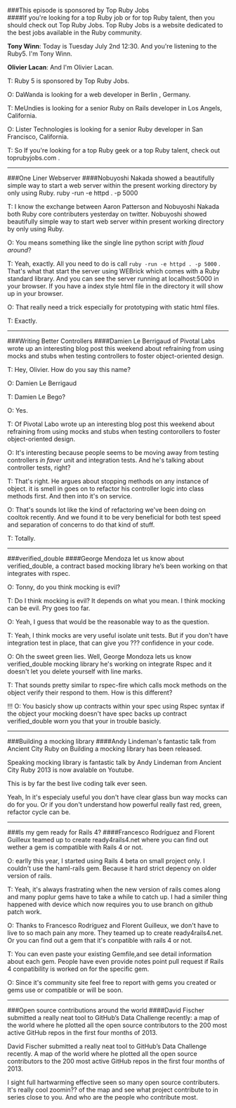 ###This episode is sponsored by Top Ruby Jobs  
####If you're looking for a top Ruby job or for top Ruby talent, then you should check out Top Ruby Jobs. Top Ruby Jobs is a website dedicated to the best jobs available in the Ruby community.

**Tony Winn**: Today is Tuesday July 2nd 12:30. And you're listening to the Ruby5. I'm Tony Winn.

**Olivier Lacan**: And I'm Olivier Lacan.

T: Ruby 5 is sponsored by Top Ruby Jobs.

O:  DaWanda is looking for a web developer in Berlin , Germany.

T: MeUndies is looking for a senior Ruby on Rails developer in Los Angels, California.

O: Lister Technologies is looking for a senior Ruby developer in San Francisco, California.

T: So If you're looking for a top Ruby geek or a top Ruby talent, check out toprubyjobs.com .

---

###One Liner Webserver
####Nobuyoshi Nakada showed a beautifully simple way to start a web server within the present working directory by only using Ruby. ruby -run -e httpd . -p 5000	

T: I know the exchange between Aaron Patterson and Nobuyoshi Nakada both Ruby core contributers yesterday on twitter. Nobuyoshi showed beautifully simple way to start web server within present working directory by only using Ruby.

O: You means something like the single line python script _with floud around_?

T: Yeah, exactly. All you need to do is call `ruby -run -e httpd . -p 5000` .
That's what that start the server using WEBrick which comes with a Ruby standard library. And you can see the server running at localhost:5000 in your browser. If you have a index style html file in the directory it will show up in your browser.

O: That really need a trick especially for prototyping with static html files.

T: Exactly.

---
 	
###Writing Better Controllers
####Damien Le Berrigaud of Pivotal Labs wrote up an interesting blog post this weekend about refraining from using mocks and stubs when testing controllers to foster object-oriented design.

T: Hey, Olivier. How do you say this name?

O: Damien Le Berrigaud

T: Damien Le Bego?

O: Yes.

T: Of Pivotal Labo wrote up an interesting blog post this weekend about refraining from using mocks and stubs when testing contorollers to foster object-oriented design.

O: It's interesting because people seems to be moving away from testing controllers _in faver_ unit and integration tests. And he's talking about controller tests, right?

T: That's right. He argues about stopping methods on any instance of object. it is  smell in goes on to refactor his controller logic into class methods first. And then into it's on service.

O: That's sounds lot like the kind of refactoring we've been doing on cooltok  recently. And we found it  to be very beneficial for both test speed and separation of concerns to do that kind of stuff.

T: Totally.

---

###verified_double
####George Mendoza let us know about verified_double, a contract based mocking library he’s been working on that integrates with rspec.

O: Tonny, do you think mocking is evil?

T: Do I think mocking is evil? It depends on what you mean. I think mocking can be evil. Pry goes too far.

O: Yeah, I guess that would be the reasonable way to as the question.

T: Yeah, I think mocks are very useful isolate unit tests. But if you don't have integration test in place, that can give you ???  confidence in your code.

O: Oh the sweet green lies. Well, George Mondoza lets us know verified_double mocking library he's working on integrate Rspec and it doesn't let you delete yourself with line marks.

T: That sounds pretty similar to rspec-fire which calls mock methods on the object verify their respond to  them. How is this different?

!!!
O: You basicly show up contracts within your spec using Rspec syntax if the object your mocking doesn't have spec backs up contract verified_double worn you that your in trouble basicly.

---

###Building a mocking library
####Andy Lindeman's fantastic talk from Ancient City Ruby on Building a mocking library has been released.

Speaking mocking library is fantastic talk by Andy Lindeman from Ancient City Ruby 2013 is now avalable on Youtube.

This is by far the best live coding talk ever seen.

Yeah, In it's especialy useful you don't have clear glass bun way mocks can do for you. Or if you don't understand how powerful really fast red, green, refactor cycle can be.

---

###Is my gem ready for Rails 4?
####Francesco Rodríguez and Florent Guilleux teamed up to create ready4rails4.net where you can find out wether a gem is compatible with Rails 4 or not.

O: earlly this year, I started using Rails 4 beta on small project only. I couldn't use the haml-rails gem. Because it hard strict depency on older version of rails.

T: Yeah, it's always frastrating when the new version of rails comes along and many poplur gems have to take a while to catch up. I had a similer thing happened with device  which now requires you to use branch on github patch work.

O: Thanks to Francesco Rodríguez and Florent Guilleux, we don't have to live to so mach pain any more. They teamed up to create ready4rails4.net. Or you can find out a gem that it's conpatible with rails 4 or not.

T: You can even paste your existing Gemfile,and see detail information about each gem. People have even provide notes point pull request if Rails 4 conpatibility is worked on for the specific gem.

O: Since it's community site feel free to report with gems you created or gems use or compatible or will be soon.

---

###Open source contributions around the world
####David Fischer submitted a really neat tool to GitHub’s Data Challenge recently: a map of the world where he plotted all the open source contributors to the 200 most active GitHub repos in the first four months of 2013.

David Fischer submitted a really neat tool to GitHub’s Data Challenge recently. A map of the world where he plotted all the open source contributors to the 200 most active GitHub repos in the first four months of 2013.

I sight full hartwarming effective seen so many open source contributers. It's really cool zoomin?? of the map and see what project contribute to in series close to you. And who are the people who contribute most.